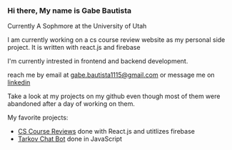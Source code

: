 ### Hi there, My name is Gabe Bautista

Currently A Sophmore at the University of Utah

I am currently working on a cs course review website as my personal side project. It is written with react.js and firebase

I'm currently intrested in frontend and backend development.

reach me by email at gabe.bautista1115@gmail.com or message me on <a href="https://www.linkedin.com/in/gabriel-bautista-7b99201a2/">linkedin</a>

Take a look at my projects on my github even though most of them were abandoned after a day of working on them.

My favorite projects:
<ul>
  <li><a href="https://github.com/gabebautista11/uofu-cs-class-reviews">CS Course Reviews</a> done with React.js and utitlizes firebase</li> 
  <li><a href="https://github.com/gabebautista11/TarkovChatBot">Tarkov Chat Bot</a> done in JavaScript </li>
<ul>
<!--
**gabebautista11/gabebautista11** is a ✨ _special_ ✨ repository because its `README.md` (this file) appears on your GitHub profile.

Here are some ideas to get you started:

- 🔭 I’m currently working on ...
- 🌱 I’m currently learning ...
- 👯 I’m looking to collaborate on ...
- 🤔 I’m looking for help with ...
- 💬 Ask me about ...
- 📫 How to reach me: ...
- 😄 Pronouns: ...
- ⚡ Fun fact: ...
-->
